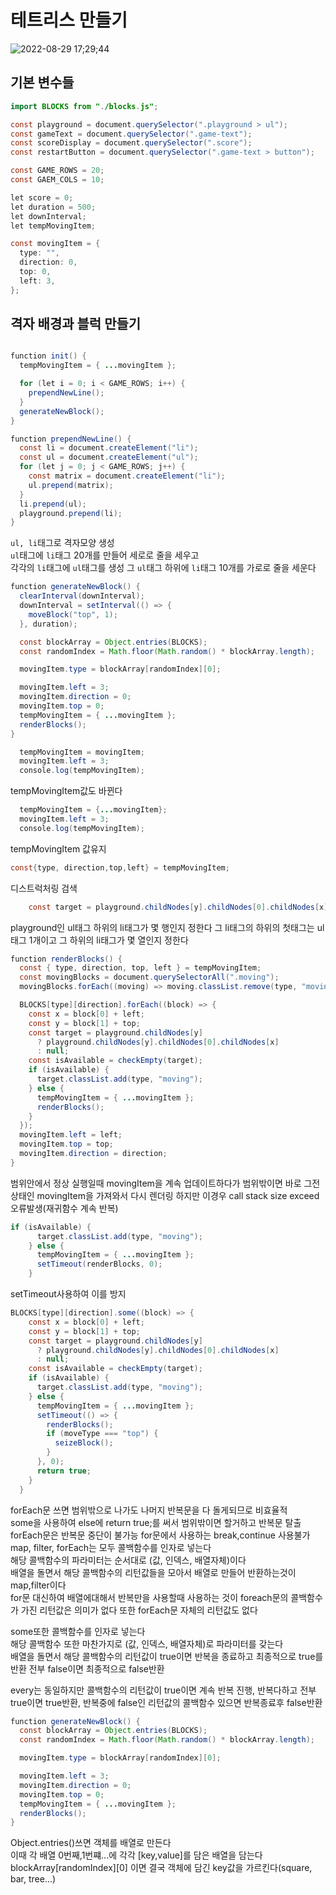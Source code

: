 # 테트리스 만들기

![2022-08-29 17;29;44](https://user-images.githubusercontent.com/110578739/187158860-6275d0a9-3f3d-4b1e-bdb8-ca64d33da05f.gif)
<br>

## 기본 변수들

```java script
import BLOCKS from "./blocks.js";

const playground = document.querySelector(".playground > ul");
const gameText = document.querySelector(".game-text");
const scoreDisplay = document.querySelector(".score");
const restartButton = document.querySelector(".game-text > button");

const GAME_ROWS = 20;
const GAEM_COLS = 10;

let score = 0;
let duration = 500;
let downInterval;
let tempMovingItem;

const movingItem = {
  type: "",
  direction: 0,
  top: 0,
  left: 3,
};
```

## 격자 배경과 블럭 만들기

```java script

function init() {
  tempMovingItem = { ...movingItem };

  for (let i = 0; i < GAME_ROWS; i++) {
    prependNewLine();
  }
  generateNewBlock();
}

function prependNewLine() {
  const li = document.createElement("li");
  const ul = document.createElement("ul");
  for (let j = 0; j < GAME_ROWS; j++) {
    const matrix = document.createElement("li");
    ul.prepend(matrix);
  }
  li.prepend(ul);
  playground.prepend(li);
}
```

`ul, li`태그로 격자모양 생성  
`ul`태그에 `li`태그 20개를 만들어 세로로 줄을 세우고  
각각의 `li`태그에 `ul`태그를 생성 그 `ul`태그 하위에 `li`태그 10개를 가로로 줄을 세운다

```java script
function generateNewBlock() {
  clearInterval(downInterval);
  downInterval = setInterval(() => {
    moveBlock("top", 1);
  }, duration);

  const blockArray = Object.entries(BLOCKS);
  const randomIndex = Math.floor(Math.random() * blockArray.length);

  movingItem.type = blockArray[randomIndex][0];

  movingItem.left = 3;
  movingItem.direction = 0;
  movingItem.top = 0;
  tempMovingItem = { ...movingItem };
  renderBlocks();
}
```

```java script
  tempMovingItem = movingItem;
  movingItem.left = 3;
  console.log(tempMovingItem);
```

tempMovingItem값도 바뀐다

```java script
  tempMovingItem = {...movingItem};
  movingItem.left = 3;
  console.log(tempMovingItem);
```

tempMovingItem 값유지

```java script
const{type, direction,top,left} = tempMovingItem;
```

디스트럭처링 검색

```java script
    const target = playground.childNodes[y].childNodes[0].childNodes[x];
```

playground인 ul태그 하위의 li태그가 몇 행인지 정한다
그 li태그의 하위의 첫태그는 ul태그 1개이고 그 하위의 li태그가 몇 열인지 정한다

```java script
function renderBlocks() {
  const { type, direction, top, left } = tempMovingItem;
  const movingBlocks = document.querySelectorAll(".moving");
  movingBlocks.forEach((moving) => moving.classList.remove(type, "moving"));

  BLOCKS[type][direction].forEach((block) => {
    const x = block[0] + left;
    const y = block[1] + top;
    const target = playground.childNodes[y]
      ? playground.childNodes[y].childNodes[0].childNodes[x]
      : null;
    const isAvailable = checkEmpty(target);
    if (isAvailable) {
      target.classList.add(type, "moving");
    } else {
      tempMovingItem = { ...movingItem };
      renderBlocks();
    }
  });
  movingItem.left = left;
  movingItem.top = top;
  movingItem.direction = direction;
}
```

범위안에서 정상 실행일때 movingItem을 계속 업데이트하다가 범위밖이면 바로 그전 상태인 movingItem을 가져와서 다시 렌더링
하지만 이경우 call stack size exceed 오류발생(재귀함수 계속 반복)

```java script
if (isAvailable) {
      target.classList.add(type, "moving");
    } else {
      tempMovingItem = { ...movingItem };
      setTimeout(renderBlocks, 0);
    }
```

setTimeout사용하여 이를 방지

```java script
BLOCKS[type][direction].some((block) => {
    const x = block[0] + left;
    const y = block[1] + top;
    const target = playground.childNodes[y]
      ? playground.childNodes[y].childNodes[0].childNodes[x]
      : null;
    const isAvailable = checkEmpty(target);
    if (isAvailable) {
      target.classList.add(type, "moving");
    } else {
      tempMovingItem = { ...movingItem };
      setTimeout(() => {
        renderBlocks();
        if (moveType === "top") {
          seizeBlock();
        }
      }, 0);
      return true;
    }
  }
```

forEach문 쓰면 범위밖으로 나가도 나머지 반복문을 다 돌게되므로 비효율적  
some을 사용하여 else에 return true;를 써서 범위밖이면 할거하고 반복문 탈출  
forEach문은 반복문 중단이 불가능 for문에서 사용하는 break,continue 사용불가  
map, filter, forEach는 모두 콜백함수를 인자로 넣는다  
해당 콜백함수의 파라미터는 순서대로 (값, 인덱스, 배열자체)이다  
배열을 돌면서 해당 콜백함수의 리턴값들을 모아서 배열로 만들어 반환하는것이 map,filter이다  
for문 대신하여 배열에대해서 반복만을 사용할때 사용하는 것이 foreach문의 콜백함수가 가진 리턴값은 의미가 없다 또한 forEach문 자체의 리턴값도 없다

some또한 콜백함수를 인자로 넣는다  
해당 콜백함수 또한 마찬가지로 (값, 인덱스, 배열자체)로 파라미터를 갖는다  
배열을 돌면서 해당 콜백함수의 리턴값이 true이면 반복을 종료하고 최종적으로 true를 반환 전부 false이면 최종적으로 false반환

every는 동일하지만 콜백함수의 리턴값이 true이면 계속 반복 진행, 반복다하고 전부 true이면 true반환, 반복중에 false인 리턴값의 콜백함수 있으면 반복종료후 false반환

```java script
function generateNewBlock() {
  const blockArray = Object.entries(BLOCKS);
  const randomIndex = Math.floor(Math.random() * blockArray.length);

  movingItem.type = blockArray[randomIndex][0];

  movingItem.left = 3;
  movingItem.direction = 0;
  movingItem.top = 0;
  tempMovingItem = { ...movingItem };
  renderBlocks();
}

```

Object.entries()쓰면 객체를 배열로 만든다  
이때 각 배열 0번째,1번쨰...에 각각 [key,value]를 담은 배열을 담는다  
blockArray[randomIndex][0] 이면 결국 객체에 담긴 key값을 가르킨다(square, bar, tree...)
